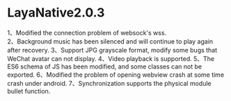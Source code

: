# LayaNative2.0.3

1、Modified the connection problem of websock's wss.   
2、Background music has been silenced and will continue to play again after recovery. 
3、Support JPG grayscale format, modify some bugs that WeChat avatar can not display.
4、Video playback is supported. 
5、The ES6 schema of JS has been modified, and some classes can not be exported.
6、Modified the problem of opening webview crash at some time crash under android.
7、Synchronization supports the physical module bullet function.